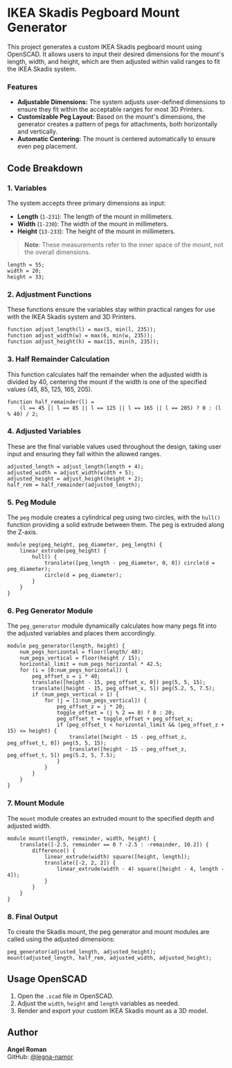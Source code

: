 # IKEA Skadis Pegboard Mount Generator
This project generates a custom IKEA Skadis pegboard mount using OpenSCAD. It allows users to input their desired dimensions for the mount's length, width, and height, which are then adjusted within valid ranges to fit the IKEA Skadis system.
### Features
- **Adjustable Dimensions:** The system adjusts user-defined dimensions to ensure they fit within the acceptable ranges for most 3D Printers.
- **Customizable Peg Layout:** Based on the mount's dimensions, the generator creates a pattern of pegs for attachments, both horizontally and vertically.
- **Automatic Centering:** The mount is centered automatically to ensure even peg placement.
## Code Breakdown
### 1. Variables
The system accepts three primary dimensions as input:
- **Length** (`1-231`): The length of the mount in millimeters.
- **Width** (`1-230`): The width of the mount in millimeters.
- **Height** (`13-233`): The height of the mount in millimeters.
> **Note**: These measurements refer to the inner space of the mount, not the overall dimensions.
```scad
length = 55;
width = 20;
height = 33;
```
### 2. Adjustment Functions
These functions ensure the variables stay within practical ranges for use with the IKEA Skadis system and 3D Printers.
```scad
function adjust_length(l) = max(5, min(l, 235));
function adjust_width(w) = max(6, min(w, 235));
function adjust_height(h) = max(15, min(h, 235));
```
### 3. Half Remainder Calculation
This function calculates half the remainder when the adjusted width is divided by 40, centering the mount if the width is one of the specified values (45, 85, 125, 165, 205).
```scad
function half_remainder(l) = 
    (l == 45 || l == 85 || l == 125 || l == 165 || l == 205) ? 0 : (l % 40) / 2;
```
### 4. Adjusted Variables
These are the final variable values used throughout the design, taking user input and ensuring they fall within the allowed ranges.
```scad
adjusted_length = adjust_length(length + 4);
adjusted_width = adjust_width(width + 5);
adjusted_height = adjust_height(height + 2);
half_rem = half_remainder(adjusted_length);
```
### 5. Peg Module
The `peg` module creates a cylindrical peg using two circles, with the `hull()` function providing a solid extrude between them. The peg is extruded along the Z-axis.
```scad
module peg(peg_height, peg_diameter, peg_length) {
    linear_extrude(peg_height) {
        hull() {
            translate([peg_length - peg_diameter, 0, 0]) circle(d = peg_diameter);
            circle(d = peg_diameter);
        }
    }
}
```
### 6. Peg Generator Module
The `peg_generator` module dynamically calculates how many pegs fit into the adjusted variables and places them accordingly.
```scad
module peg_generator(length, height) {
    num_pegs_horizontal = floor(length/ 40);
    num_pegs_vertical = floor(height / 15);
    horizontal_limit = num_pegs_horizontal * 42.5;
    for (i = [0:num_pegs_horizontal]) {
        peg_offset_x = i * 40;
        translate([height - 15, peg_offset_x, 0]) peg(5, 5, 15);
        translate([height - 15, peg_offset_x, 5]) peg(5.2, 5, 7.5);
        if (num_pegs_vertical > 1) {
            for (j = [1:num_pegs_vertical]) {
                peg_offset_z = j * 20;
                toggle_offset = (j % 2 == 0) ? 0 : 20;
                peg_offset_t = toggle_offset + peg_offset_x;
                if (peg_offset_t < horizontal_limit && (peg_offset_z + 15) <= height) {
                    translate([height - 15 - peg_offset_z, peg_offset_t, 0]) peg(5, 5, 15);
                    translate([height - 15 - peg_offset_z, peg_offset_t, 5]) peg(5.2, 5, 7.5);
                }
            }
        }
    }
}
```
### 7. Mount Module
The `mount` module creates an extruded mount to the specified depth and adjusted width.
```scad
module mount(length, remainder, width, height) {
    translate([-2.5, remainder == 0 ? -2.5 : -remainder, 10.2]) {
        difference() {
            linear_extrude(width) square([height, length]);
            translate([-2, 2, 2]) {
                linear_extrude(width - 4) square([height - 4, length - 4]);
            }
        }
    }
}
```
### 8. Final Output
To create the Skadis mount, the peg generator and mount modules are called using the adjusted dimensions:
```scad
peg_generator(adjusted_length, adjusted_height);
mount(adjusted_length, half_rem, adjusted_width, adjusted_height);
```
## Usage OpenSCAD
1. Open the `.scad` file in OpenSCAD.
2. Adjust the `width`, `height` and `length` variables as needed.
3. Render and export your custom IKEA Skadis mount as a 3D model.
## Author
**Angel Roman**  
GitHub: [@legna-namor](https://github.com/legna-namor)
